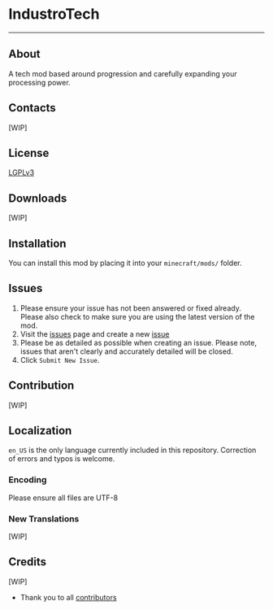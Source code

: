 # IndustroTech
***
## About

A tech mod based around progression and carefully expanding your processing power.
## Contacts

[WIP]
## License

[LGPLv3](https://raw.githubusercontent.com/AppliedEnergistics/Applied-Energistics-2/rv2/LICENSE)
## Downloads

[WIP]
## Installation

You can install this mod by placing it into your ```minecraft/mods/``` folder.
## Issues

1. Please ensure your issue has not been answered or fixed already. Please also check to make sure you are using the latest version of the mod.
2. Visit the [issues](https://github.com/Codenii/IndustroTech/issues) page and create a new [issue](https://github.com/Codenii/IndustroTech/issues/new)
3. Please be as detailed as possible when creating an issue. Please note, issues that aren't clearly and accurately detailed will be closed.
4. Click ```Submit New Issue```.
## Contribution

[WIP]
## Localization

```en_US``` is the only language currently included in this repository. Correction of errors and typos is welcome.
### Encoding
Please ensure all files are UTF-8
### New Translations
[WIP]

## Credits

[WIP]
* Thank you to all [contributors](https://github.com/Codenii/IndustroTech/graphs/contributors)